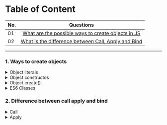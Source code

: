 # Table of Content

| No.      | Questions    |   
| ------------- |:-------------:| 
| 01    |[What are the possible ways to create objects in JS](#1-ways-to-create-objects)|
| 02    |[What is the difference between Call, Apply and Bind](#2-difference-between-call-apply-and-bind)||

---



### 1. Ways to create objects
  
<details>
  <summary>Object literals</summary>
  You can create an object using an object literal, which is a comma-separeted list of name-value pairs enclosed in curly brases {}.
  
```javascript
  const myObj = {
    name: 'John',
    age: 30,
    city: 'New York'
   };
```
</details>

<details>
  <summary>Object constructos</summary>
    You can use an object constructor function to create an object. The constructor function is called the 'new' keyword to create an new instance of the object.
  
```javascript
  function Person (name, age, city) {
    this.nake = name;
    this.age = age;
    this.city = city
   }
  
  const john = new Person('John', 30, 'New York')
```
</details>
  
<details>
  <summary>Object.create()</summary>
    You can use the 'Object.create()' method to create a new object that inherits from an existing object.
  
```javascript
  const person = {
    name: 'John',
    age: 30,
    city: 'New York'
   }
  
   const john = Object.create(person)
   john.name = 'John Doe'
```
</details>

<details>
  <summary>ES6 Classes </summary>
    You can create an object using a class declaration, which is a syntactical sugar over constructor functions.
  
```javascript
  class Person {
    constructor (name, age, city) {
      this.name = name;
      this.age = age;
      this.city = city;
    }
  }
  const john = new Person('John', 30, 'New Yourk')
```
</details>

### 2. Difference between call apply and bind
  
<details>
  <summary>Call</summary>
  The call() method invokes a function with a given this value and arguments provided one by one.
  
```javascript
  let employee1 = {firstName: 'John', lastName: 'Rodson'};
  let employee2 = {firstName: 'Jimmy', lastName: 'Baily'};
  
  function invite(greeting1, greeting2) {
    console.log(`${greeting1} ${this.firstNae} ${this.lastName}`)
  }
  
  invite.call(employee1, 'Hello', 'How are you'); // Hello John Rodson, How are you?
  invite.call(employee2, 'Hello', 'How are you'); // Hello jimmy Baily, How are you>
```
</details>

<details>
  <summary>Apply</summary>
  Invokes the function with a given this value and allows you to pass in arguments as an array.
  
```javascript
  let employee1 = {firstName: 'John', lastName: 'Rodson'};
  let employee2 = {firstName: 'Jimmy', lastName: 'Baily'};
  
  function invite(greeting1, greeting2) {
    console.log(`${greeting1} ${this.firstNae} ${this.lastName}`)
  }
  
  invite.apply(employee1, 'Hello', 'How are you'); // Hello John Rodson, How are you?
  invite.apply(employee2, 'Hello', 'How are you'); // Hello jimmy Baily, How are you?
```
</details>




